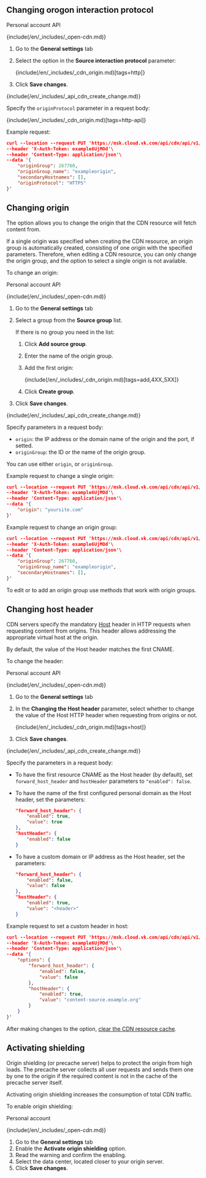 ## Changing orogon interaction protocol

<tabs>
<tablist>
<tab>Personal account</tab>
<tab>API</tab>
</tablist>
<tabpanel>

{include(/en/_includes/_open-cdn.md)}

1. Go to the **General settings** tab
1. Select the option in the **Source interaction protocol** parameter:

    {include(/en/_includes/_cdn_origin.md)[tags=http]}

1. Click **Save changes**.

</tabpanel>
<tabpanel>

{include(/en/_includes/_api_cdn_create_change.md)}

Specify the `originProtocol` parameter in a request body:

{include(/en/_includes/_cdn_origin.md)[tags=http-api]}

Example request:

```json
curl --location --request PUT 'https://msk.cloud.vk.com/api/cdn/api/v1/projects/examplef8f67/resources/175281'\
--header 'X-Auth-Token: example6UjMOd'\
--header 'Content-Type: application/json'\
--data '{
    "originGroup": 267760,
    "originGroup_name": "exampleorigin",
    "secondaryHostnames": [],
    "originProtocol": "HTTPS"
}'
```

</tabpanel>
</tabs>

## Changing origin

The option allows you to change the origin that the CDN resource will fetch content from.

If a single origin was specified when creating the CDN resource, an origin group is automatically created, consisting of one origin with the specified parameters. Therefore, when editing a CDN resource, you can only change the origin group, and the option to select a single origin is not available.

To change an origin:

<tabs>
<tablist>
<tab>Personal account</tab>
<tab>API</tab>
</tablist>
<tabpanel>

{include(/en/_includes/_open-cdn.md)}

1. Go to the **General settings** tab
1. Select a group from the **Source group** list.

    If there is no group you need in the list:

     1. Click **Add source group**.
     1. Enter the name of the origin group.
     1. Add the first origin:

        {include(/en/_includes/_cdn_origin.md)[tags=add,4XX_5XX]}

     1. Click **Create group**.
1. Click **Save changes**.

</tabpanel>
<tabpanel>

{include(/en/_includes/_api_cdn_create_change.md)}

Specify parameters in a request body:

- `origin`: the IP address or the domain name of the origin and the port, if setted.
- `originGroup`: the ID or the name of the origin group.

You can use either `origin`, or `originGroup`.

Example request to change a single origin:

```json
curl --location --request PUT 'https://msk.cloud.vk.com/api/cdn/api/v1/projects/examplef8f67/resources/175281'\
--header 'X-Auth-Token: example6UjMOd'\
--header 'Content-Type: application/json'\
--data '{
    "origin": "yoursite.com"
}'
```

Example request to change an origin group:

```json
curl --location --request PUT 'https://msk.cloud.vk.com/api/cdn/api/v1/projects/examplef8f67/resources/175281'\
--header 'X-Auth-Token: example6UjMOd'\
--header 'Content-Type: application/json'\
--data '{
    "originGroup": 267760,
    "originGroup_name": "exampleorigin",
    "secondaryHostnames": [],
}'
```

<info>

To edit or to add an origin group use methods that work with origin groups.

</info>

</tabpanel>
</tabs>

## Changing host header

CDN servers specify the mandatory [Host](https://developer.mozilla.org/en-US/docs/Web/HTTP/Headers/Host) header in HTTP requests when requesting content from origins. This header allows addressing the appropriate virtual host at the origin.

By default, the value of the Host header matches the first CNAME.

To change the header:

<tabs>
<tablist>
<tab>Personal account</tab>
<tab>API</tab>
</tablist>
<tabpanel>

{include(/en/_includes/_open-cdn.md)}

1. Go to the **General settings** tab
1. In the **Changing the Host header** parameter, select whether to change the value of the Host HTTP header when requesting from origins or not.

    {include(/en/_includes/_cdn_origin.md)[tags=host]}

1. Click **Save changes**.

</tabpanel>
<tabpanel>

{include(/en/_includes/_api_cdn_create_change.md)}

Specify the parameters in a request body:

- To have the first resource CNAME as the Host header (by default), set `forward_host_header` and `hostHeader` parameters to `"enabled": false`.
- To have the name of the first configured personal domain as the Host header, set the parameters:

    ```json
    "forward_host_header": {
        "enabled": true,
        "value": true
    },
    "hostHeader": {
        "enabled": false
    }
    ```

- To have a custom domain or IP address as the Host header, set the parameters:

    ```json
    "forward_host_header": {
        "enabled": false,
        "value": false
    },
    "hostHeader": {
        "enabled": true,
        "value": "<header>"
    }
    ```

Example request to set a custom header in host:

```json
curl --location --request PUT 'https://msk.cloud.vk.com/api/cdn/api/v1/projects/examplef8f67/resources/175281'\
--header 'X-Auth-Token: example6UjMOd'\
--header 'Content-Type: application/json'\
--data '{
    "options": {
        "forward_host_header": {
            "enabled": false,
            "value": false
        },
        "hostHeader": {
            "enabled": true,
            "value": "content-source.example.org"
        }
    }
}'
```

</tabpanel>
</tabs>

<warn>

After making changes to the option, [clear the CDN resource cache](../content-settings#clearing_cache).

</warn>

## Activating shielding

Origin shielding (or precache server) helps to protect the origin from high loads. The precache server collects all user requests and sends them one by one to the origin if the required content is not in the cache of the precache server itself.

<info>

Activating origin shielding increases the consumption of total CDN traffic.

</info>

To enable origin shielding:

<tabs>
<tablist>
<tab>Personal account</tab>
</tablist>
<tabpanel>

{include(/en/_includes/_open-cdn.md)}

1. Go to the **General settings** tab
1. Enable the **Activate origin shielding** option.
1. Read the warning and confirm the enabling.
1. Select the data center, located closer to your origin server.
1. Click **Save changes**.

</tabpanel>
</tabs>
